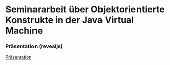 # Seminararbeit über Objektorientierte Konstrukte in der Java Virtual Machine

### Präsentation (revealjs)
[Präsentation](Präsentation/presentation.md)
